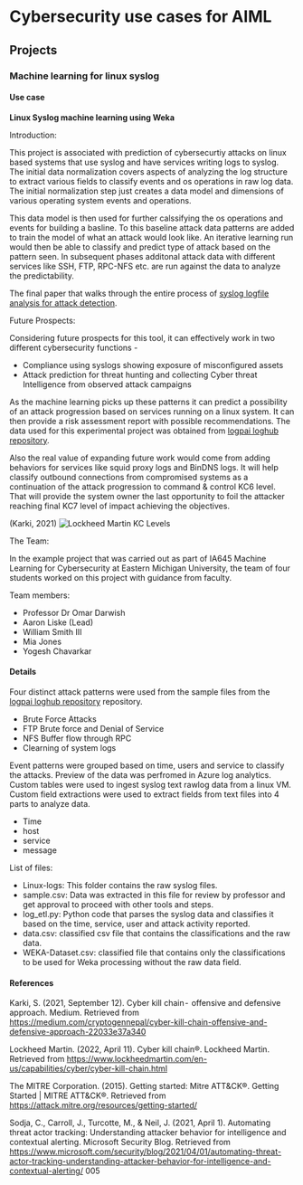# Cybersecurity use cases for AIML

## Projects

### Machine learning for linux syslog 

#### Use case
<strong> Linux Syslog machine learning using Weka </strong>

Introduction:

This project is associated with prediction of cybersecurtiy attacks on linux based systems that use syslog and have services writing logs to syslog. The initial data normalization covers aspects of analyzing the log structure to extract various fields to classify events and os operations in raw log data. The initial normalization step just creates a data model and dimensions of various operating system events and operations.

This data model is then used for further calssifying the os operations and events for building a basline. To this baseline attack data patterns are added to train the model of what an attack would look like. An iterative learning run would then be able to classify and predict type of attack based on the pattern seen. In subsequent   phases additonal attack data with different services like SSH, FTP, RPC-NFS etc. are run against the data to analyze the predictability.

The final paper that walks through the entire process of [syslog logfile analysis for attack detection](https://github.com/iotmaker1/Cybersecurity-AIML/blob/main/Syslog-logfile-analysis-attack-detection-Final-Paper-IEEE-Format.pdf).

Future Prospects:

Considering future prospects for this tool, it can effectively work in two different cybersecurity functions - 
 - Compliance using syslogs showing exposure of misconfigured assets
 - Attack prediction for threat hunting and collecting Cyber threat Intelligence from observed attack campaigns

As the machine learning picks up these patterns it can predict a possibility of an attack progression based on services running on a linux system. It can then provide a risk assessment report with possible recommendations. The data used for this experimental project was obtained from [logpai loghub repository](https://github.com/logpai/loghub).

Also the real value of expanding future work would come from adding behaviors for services like squid proxy logs and BinDNS logs. It will help classify outbound connections from compromised systems as a continuation of the attack progression to command & control KC6 level. That will provide the system owner the last opportunity to foil the attacker reaching final KC7 level of impact achieving the objectives.

(Karki, 2021) ![Lockheed Martin KC Levels](https://miro.medium.com/max/1400/1*l9ccExnOaaC5PBWW_myW9w.png)

The Team:

In the example project that was carried out as part of IA645 Machine Learning for Cybersecurity at Eastern Michigan University, the team of four students worked on this project with guidance from faculty.

Team members:
- Professor Dr Omar Darwish
- Aaron Liske (Lead)
- William Smith III
- Mia Jones
- Yogesh Chavarkar
 


#### Details

Four distinct attack patterns were used from the sample files from the [logpai loghub repository](https://github.com/logpai/loghub) repository.

- Brute Force Attacks
- FTP Brute force and Denial of Service
- NFS Buffer flow through RPC
- Clearning of system logs

Event patterns were grouped based on time, users and service to classify the attacks. Preview of the data was perfromed in Azure log analytics. Custom tables were used to ingest syslog text rawlog data from a linux VM.  Custom field extractions were used to extract fields from text files into 4 parts to analyze data.

- Time
- host
- service
- message

List of files:
 - Linux-logs: This folder contains the raw syslog files.
 - sample.csv: Data was extracted in this file for review by professor and get approval to proceed with other tools and steps.
 - log_etl.py: Python code that parses the syslog data and classifies it based on the time, service, user and attack activity reported.
 - data.csv: classified csv file that contains the classifications and the raw data.
 - WEKA-Dataset.csv: classified file that contains only the classifications to be used for Weka processing without the raw data field.


#### References 
Karki, S. (2021, September 12). Cyber kill chain -  offensive and defensive approach. Medium. Retrieved from https://medium.com/cryptogennepal/cyber-kill-chain-offensive-and-defensive-approach-22033e37a340

Lockheed Martin. (2022, April 11). Cyber kill chain®. Lockheed Martin. Retrieved from https://www.lockheedmartin.com/en-us/capabilities/cyber/cyber-kill-chain.html 

The MITRE Corporation. (2015). Getting started: Mitre ATT&amp;CK®. Getting Started | MITRE ATT&amp;CK®. Retrieved from https://attack.mitre.org/resources/getting-started/ 

Sodja, C., Carroll, J., Turcotte, M., &amp; Neil, J. (2021, April 1). Automating threat actor tracking: Understanding attacker behavior for intelligence and contextual alerting. Microsoft Security Blog. Retrieved from https://www.microsoft.com/security/blog/2021/04/01/automating-threat-actor-tracking-understanding-attacker-behavior-for-intelligence-and-contextual-alerting/ 005
